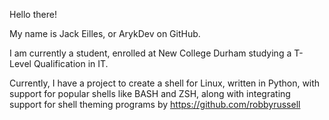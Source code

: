 Hello there!

My name is Jack Eilles, or ArykDev on GitHub.

I am currently a student, enrolled at New College Durham studying a T-Level Qualification in IT.

Currently, I have a project to create a shell for Linux, written in Python, with support for popular shells like BASH and ZSH, along with integrating support for shell theming programs by https://github.com/robbyrussell
